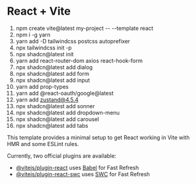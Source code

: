 # React + Vite
1. npm create vite@latest my-project -- --template react
2. npm i -g yarn
3. yarn add -D tailwindcss postcss autoprefixer
4. npx tailwindcss init -p
5. npx shadcn@latest init
6. yarn add react-router-dom axios react-hook-form
7. npx shadcn@latest add dialog
8. npx shadcn@latest add form 
9. npx shadcn@latest add input
10. yarn add prop-types
11. yarn add @react-oauth/google@latest
12. yarn add zustand@4.5.4
13. npx shadcn@latest add sonner
14. npx shadcn@latest add dropdown-menu
15. npx shadcn@latest add carousel
16. npx shadcn@latest add tabs


This template provides a minimal setup to get React working in Vite with HMR and some ESLint rules.

Currently, two official plugins are available:

- [@vitejs/plugin-react](https://github.com/vitejs/vite-plugin-react/blob/main/packages/plugin-react/README.md) uses [Babel](https://babeljs.io/) for Fast Refresh
- [@vitejs/plugin-react-swc](https://github.com/vitejs/vite-plugin-react-swc) uses [SWC](https://swc.rs/) for Fast Refresh
